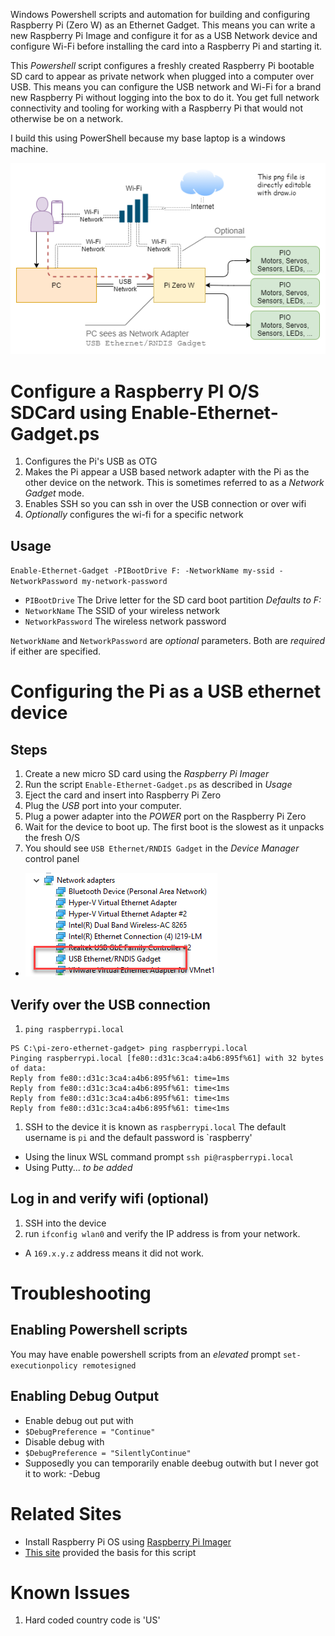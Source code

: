 Windows Powershell scripts and automation for building and configuring Raspberry Pi (Zero W) as an Ethernet Gadget.  This means you can write a new Raspberry Pi Image and configure it for as a USB Network device and configure Wi-Fi before installing the card into a Raspberry Pi and starting it.

This _Powershell_ script configures a freshly created Raspberry Pi bootable SD card to appear as private network when plugged into a computer over USB. This means you can configure the USB network and Wi-Fi for a brand new Raspberry Pi without logging into the box to do it. You get full network connectivity and tooling for working with a Raspberry Pi that would not otherwise be on a network.

I build this using PowerShell because my base laptop is a windows machine.

![Topology with PC and Pi-Zero-W](./Pi-Network-Gadget.png)

# Configure a Raspberry PI O/S SDCard using Enable-Ethernet-Gadget.ps
1. Configures the Pi's USB as OTG
1. Makes the Pi appear a USB based network adapter with the Pi as the other device on the network. This is sometimes referred to as a _Network Gadget_ mode.
1. Enables SSH so you can ssh in over the USB connection or over wifi
1. _Optionally_ configures the wi-fi for a specific network

## Usage
`Enable-Ethernet-Gadget -PIBootDrive F: -NetworkName my-ssid -NetworkPassword my-network-password`
* `PIBootDrive` The Drive letter for the SD card boot partition _Defaults to F:_
* `NetworkName` The SSID of your wireless network
* `NetworkPassword` The wireless network password

`NetworkName` and `NetworkPassword` are _optional_ parameters. Both are _required_ if either are specified.

# Configuring the Pi as a USB ethernet device
## Steps
1. Create a new micro SD card using the _Raspberry Pi Imager_
1. Run the script `Enable-Ethernet-Gadget.ps` as described in _Usage_
1. Eject the card and insert into Raspberry Pi Zero
1. Plug the _USB_ port into your computer.
1. Plug a power adapter into the _POWER_ port on the Raspberry Pi Zero
1. Wait for the device to boot up. The first boot is the slowest as it unpacks the fresh O/S
1. You should see `USB Ethernet/RNDIS Gadget` in the _Device Manager_ control panel
  * ![Widnows Device Manager](./RaspberryPi-NDIS-Gadget.png)
  
## Verify over the USB connection
1. `ping raspberrypi.local`
  ```
  PS C:\pi-zero-ethernet-gadget> ping raspberrypi.local
  Pinging raspberrypi.local [fe80::d31c:3ca4:a4b6:895f%61] with 32 bytes of data:
  Reply from fe80::d31c:3ca4:a4b6:895f%61: time=1ms
  Reply from fe80::d31c:3ca4:a4b6:895f%61: time<1ms
  Reply from fe80::d31c:3ca4:a4b6:895f%61: time<1ms
  Reply from fe80::d31c:3ca4:a4b6:895f%61: time<1ms
  ```
1. SSH to the device it is known as `raspberrypi.local` The default username is `pi` and the default password is `raspberry'
  * Using the linux WSL command prompt `ssh pi@raspberrypi.local`
  * Using Putty... _to be added_

## Log in and verify wifi (optional)
1. SSH into the device
1. run `ifconfig wlan0` and verify the IP address is from your network. 
  * A `169.x.y.z` address means it did not work.

# Troubleshooting
## Enabling Powershell scripts

You may have enable powershell scripts from an _elevated_ prompt
 `set-executionpolicy remotesigned`

## Enabling Debug Output

* Enable debug out put with
 *  `$DebugPreference = "Continue"`
* Disable debug with
 * `$DebugPreference = "SilentlyContinue"`
* Supposedly you can temporarily enable deebug outwith but I never got it to work: -Debug

# Related Sites
* Install Raspberry Pi OS using [Raspberry Pi Imager](https://www.raspberrypi.org/software/)
* [This site](https://medium.com/@aallan/setting-up-a-headless-raspberry-pi-zero-3ded0b83f274) provided the basis for this script

# Known Issues
1. Hard coded country code is 'US'
